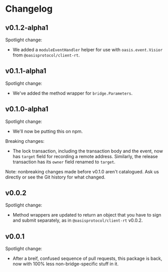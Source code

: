 # Changelog

## v0.1.2-alpha1

Spotlight change:

- We added a `moduleEventHandler` helper for use with `oasis.event.Visior`
  from `@oasisprotocol/client-rt`.

## v0.1.1-alpha1

Spotlight change:

- We've added the method wrapper for `bridge.Parameters`.

## v0.1.0-alpha1

Spotlight change:

- We'll now be putting this on npm.

Breaking changes:

- The lock transaction, including the transaction body and the event, now has
  `target` field for recording a remote address.
  Similarly, the release transaction has its `owner` field renamed to
  `target`.

Note: nonbreaking changes made before v0.1.0 aren't catalogued.
Ask us directly or see the Git history for what changed.

## v0.0.2

Spotlight change:

- Method wrappers are updated to return an object that you have to sign and
  submit separately, as in `@oasisprotocol/client-rt` v0.0.2.

## v0.0.1

Spotlight change:

- After a breif, confused sequence of pull requests, this package is back, now
  with 100% less non-bridge-specific stuff in it.
